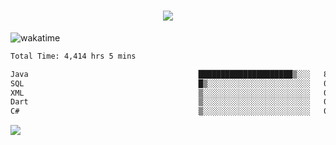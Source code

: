 <h1 align="center">
  <img src="https://readme-typing-svg.herokuapp.com/?font=Righteous&size=35&center=true&vCenter=true&width=500&height=70&duration=4000&lines=Hi!+%F0%9F%91%8B+I%27m+Ali%20Osman!;" />
</h1>


![wakatime](https://wakatime.com/share/@aliosmanoktar/3a8ffe71-6da4-4964-913b-2f09afbe53bf.svg?cache=none)
<!--START_SECTION:waka-->

```txt
Total Time: 4,414 hrs 5 mins

Java                                      █████████████████████▒░░░   85.98 %
SQL                                       █▒░░░░░░░░░░░░░░░░░░░░░░░   05.45 %
XML                                       ▒░░░░░░░░░░░░░░░░░░░░░░░░   01.82 %
Dart                                      ▒░░░░░░░░░░░░░░░░░░░░░░░░   01.57 %
C#                                        ▒░░░░░░░░░░░░░░░░░░░░░░░░   00.83 %
```

<!--END_SECTION:waka-->

<img src="https://profile-counter.glitch.me/aliosmanoktar/count.svg" />

